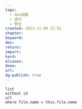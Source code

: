 ```yaml
---
tags:
  - dax函数
  - 迭代
  - 聚合
created: 2023-11-08 21:52
chapter: 
keyword: 
des: 
return: 
import: 
hard: 
aliases: 
done: 
url: 
dg-publish: true
---
```

```dataview
list 
without id
url
where file.name = this.file.name
```
